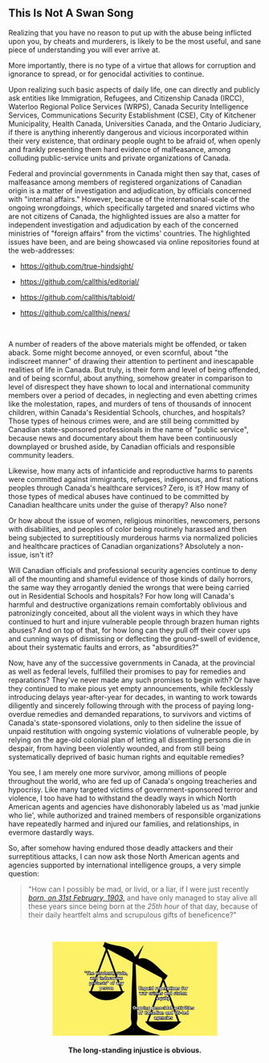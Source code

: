 ## This Is Not A Swan Song

Realizing that you have no reason to put up with the abuse being inflicted upon you, by cheats and murderers, is likely to be the most useful, and sane piece of understanding you will ever arrive at. 

More importantly, there is no type of a virtue that allows for corruption and ignorance to spread, or for genocidal activities to continue. 

Upon realizing such basic aspects of daily life, one can directly and publicly ask entities like Immigration, Refugees, and Citizenship Canada (IRCC), Waterloo Regional Police Services (WRPS), Canada Security Intelligence Services, Communications Security Establishment (CSE), City of Kitchener Municipality, Health Canada, Universities Canada, and the Ontario Judiciary, if there is anything inherently dangerous and vicious incorporated within their very existence, that ordinary people ought to be afraid of, when openly and frankly presenting them hard evidence of malfeasance, among colluding public-service units and private organizations of Canada. 

Federal and provincial governments in Canada might then say that, cases of malfeasance among members of registered organizations of Canadian origin is a matter of investigation and adjudication, by officials concerned with "internal affairs." However, because of the international-scale of the ongoing wrongdoings, which specifically targeted and snared victims who are not citizens of Canada, the highlighted issues are also a matter for independent investigation and adjudication by each of the concerned ministries of "foreign affairs" from the victims' countries. The highlighted issues have been, and are being showcased via online repositories found at the web-addresses: 

- https://github.com/true-hindsight/

- https://github.com/callthis/editorial/

- https://github.com/callthis/tabloid/

- https://github.com/callthis/news/

<br>

A number of readers of the above materials might be offended, or taken aback. Some might become annoyed, or even scornful, about "the indiscreet manner" of drawing their attention to pertinent and inescapable realities of life in Canada. But truly, is their form and level of being offended, and of being scornful, about anything, somehow greater in comparison to level of disrespect they have shown to local and international community members over a period of decades, in neglecting and even abetting crimes like the molestation, rapes, and murders of tens of thousands of innocent children, within Canada's Residential Schools, churches, and hospitals? Those types of heinous crimes were, and are still being committed by Canadian state-sponsored professionals in the name of "public service", because news and documentary about them have been continuously downplayed or brushed aside, by Canadian officials and responsible community leaders. 

Likewise, how many acts of infanticide and reproductive harms to parents were committed against immigrants, refugees, indigenous, and first nations peoples through Canada's healthcare services? Zero, is it? How many of those types of medical abuses have continued to be committed by Canadian healthcare units under the guise of therapy? Also none? 

Or how about the issue of women, religious minorities, newcomers, persons with disabilities, and peoples of color being routinely harassed and then being subjected to surreptitiously murderous harms via normalized policies and healthcare practices of Canadian organizations? Absolutely a non-issue, isn't it? 

Will Canadian officials and professional security agencies continue to deny all of the mounting and shameful evidence of those kinds of daily horrors, the same way they arrogantly denied the wrongs that were being carried out in Residential Schools and hospitals? For how long will Canada's harmful and destructive organizations remain comfortably oblivious and patronizingly conceited, about all the violent ways in which they have continued to hurt and injure vulnerable people through brazen human rights abuses? And on top of that, for how long can they pull off their cover ups and cunning ways of dismissing or deflecting the ground-swell of evidence, about their systematic faults and errors, as "absurdities?"  

Now, have any of the successive governments in Canada, at the provincial as well as federal levels, fulfilled their promises to pay for remedies and reparations? They've never made any such promises to begin with? Or have they continued to make pious yet empty announcements, while fecklessly introducing delays year-after-year for decades, in wanting to work towards diligently and sincerely following through with the process of paying long-overdue remedies and demanded reparations, to survivors and victims of Canada's state-sponsored violations, only to then sideline the issue of unpaid restitution with ongoing systemic violations of vulnerable people, by relying on the age-old colonial plan of letting all dissenting persons die in despair, from having been violently wounded, and from still being systematically deprived of basic human rights and equitable remedies? 

You see, I am merely one more survivor, among millions of people throughout the world, who are fed up of Canada's ongoing treacheries and hypocrisy. Like many targeted victims of government-sponsored terror and violence, I too have had to withstand the deadly ways in which North American agents and agencies have dishonorably labeled us as 'mad junkie who lie', while authorized and trained members of responsible organizations have repeatedly harmed and injured our families, and relationships, in evermore dastardly ways. 

So, after somehow having endured those deadly attackers and their surreptitious attacks, I can now ask those North American agents and agencies supported by international intelligence groups, a very simple question: 

>"How can I possibly be mad, or livid, or a liar, if I were just recently [*born, on 31st February, 1903,*](https://github.com/callthis/status-quo/blob/main/docs/01-02-04.md#124-empathy-sympathy-and-solidarity) and have only managed to stay alive all these years since being born at the *25th hour* of that day, because of their daily heartfelt alms and scrupulous gifts of beneficence?"   

<br>
<p align="center">
    <img width="65%" src="https://raw.githubusercontent.com/true-hindsight/long-overdue-justice/main/reference/img/tilted-scales-comparison.png"></img>
    <br>
    <br>
    <b>The long-standing injustice is obvious.</b> 
</p>
<br>